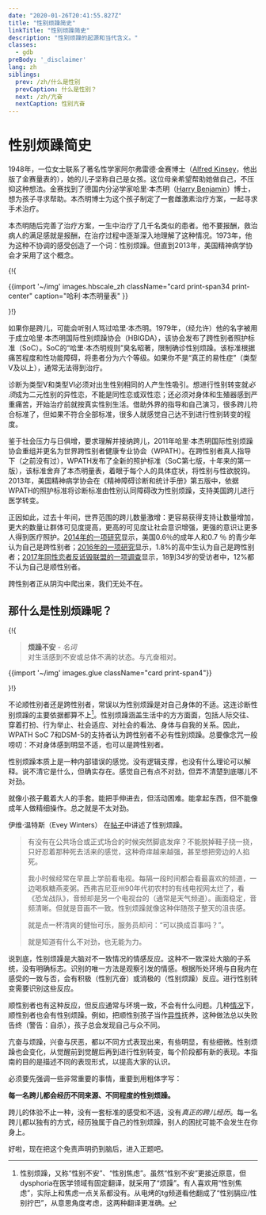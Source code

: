 ```yaml
---
date: "2020-01-26T20:41:55.827Z"
title: "性别烦躁简史"
linkTitle: "性别烦躁简史"
description: "性别烦躁的起源和当代含义。"
classes:
  - gdb
preBody: '_disclaimer'
lang: zh
siblings:
  prev: /zh/什么是性别
  prevCaption: 什么是性别？
  next: /zh/亢奋
  nextCaption: 性别亢奋
---
```


# 性别烦躁简史

1948年，一位女士联系了著名性学家阿尔弗雷德·金赛博士（[Alfred Kinsey](https://en.wikipedia.org/wiki/Alfred_Kinsey)，他出版了金赛量表的），她的儿子坚称自己是女孩。这位母亲希望帮助她做自己，不压抑这种想法。金赛找到了德国内分泌学家哈里·本杰明（[Harry Benjamin](https://en.wikipedia.org/wiki/Harry_Benjamin)）博士，想为孩子寻求帮助。本杰明博士为这个孩子制定了一套雌激素治疗方案，一起寻求手术治疗。

本杰明随后完善了治疗方案，一生中治疗了几千名类似的患者。他不要报酬，救治病人的满足感就是报酬，在治疗过程中逐渐深入地理解了这种情况。1973年，他为这种不协调的感受创造了一个词：性别烦躁。但直到2013年，美国精神病学协会才采用了这个概念。

{!{
<div class="gutter print-inline">
  {{import '~/img' images.hbscale_zh
    className="card print-span34 print-center"
    caption="哈利·本杰明量表"
  }}
</div>

}!}

如果你是跨儿，可能会听别人骂过哈里·本杰明。1979年，（经允许）他的名字被用于成立哈里·本杰明国际性别烦躁协会（HBIGDA），该协会发布了跨性别者照护标准（SoC）。SoC的“哈里·本杰明规则”臭名昭著，限制确诊性别烦躁。该标准根据痛苦程度和性功能障碍，将患者分为六个等级。如果你不是“真正的易性症”（类型Ⅴ及以上），通常无法得到治疗。

诊断为类型Ⅴ和类型Ⅵ必须对出生性别相同的人产生性吸引。想进行性别转变就*必须*成为二元性别的异性恋，不能是同性恋或双性恋；还必须对身体和生殖器感到严重痛苦，开始治疗前就按真实性别生活。借助外界的指导和自己演习，很多跨儿符合标准了，但如果不符合全部标准，很多人就感觉自己达不到进行性别转变的程度。

鉴于社会压力与日俱增，要求理解并接纳跨儿，2011年哈里·本杰明国际性别烦躁协会重组并更名为世界跨性别者健康专业协会（WPATH）。在跨性别者真人指导下（之前没有过），WPATH发布了全新的照护标准（SoC第七版，十年来的第一版），该标准舍弃了本杰明量表，着眼于每个人的具体症状，将性别与性欲脱钩。2013年，美国精神病学协会在《精神障碍诊断和统计手册》第五版中，依据WPATH的照护标准将诊断标准由性别认同障碍改为性别烦躁，支持美国跨儿进行医学转变。

正因如此，过去十年间，世界范围的跨儿数量激增：更容易获得支持让数量增加，更大的数量让群体可见度提高，更高的可见度让社会意识增强，更强的意识让更多人得到医疗照护。[2014年的一项研究](https://williamsinstitute.law.ucla.edu/wp-content/uploads/TransAgeReport.pdf)显示，美国0.6％的成年人和0.7 ％ 的青少年认为自己是跨性别者；[2016年的一项研究](https://www.cdc.gov/mmwr/volumes/68/wr/mm6803a3.htm)显示，1.8%的高中生认为自己是跨性别者；[2017年同性恋者反诋毁联盟的一项调查](https://www.glaad.org/files/aa/2017_GLAAD_Accelerating_Acceptance.pdf)显示，18到34岁的受访者中，12%都不认为自己是顺性别者。

跨性别者正从阴沟中爬出来，我们无处不在。

## 那什么是性别烦躁呢？

{!{
<div class="gutter">
  <blockquote>
    <strong>烦躁不安</strong> - <em>名词</em><br>
    对生活感到不安或总体不满的状态。与亢奋相对。
  </blockquote>
</div>
<div class="gutter print-span4">
  {{import '~/img' images.glue className="card print-span4"}}
</div>

}!}

不论顺性别者还是跨性别者，常误以为性别烦躁是对自己身体的不适。这连诊断性别烦躁的主要依据都算不上[^1]。性别烦躁涵盖生活中的方方面面，包括人际交往、穿着打扮、行为举止、社会适应、对社会的看法、身体与自我的关系。因此，WPATH SoC 7和DSM-5的支持者认为跨性别者不必有性别烦躁。总要像念咒一般唠叨：不对身体感到明显不适，也可以是跨性别者。

性别烦躁本质上是一种内部错误的感觉。没有逻辑支撑，也没有什么理论可以解释。说不清它是什么，但确实存在。感觉自己有点不对劲，但弄不清楚到底哪儿不对劲。

就像小孩子戴着大人的手套。能把手伸进去，但活动困难。能拿起东西，但不能像成年人做精细操作。总之就是不太对劲。

伊维·温特斯（Evey Winters） 在[帖子](https://eveywinters.com/2019/10/14/on-dysphoria-before-enduring-and-after/)中讲述了性别烦躁。

> 有没有在公共场合或正式场合的时候突然脚底发痒？不能脱掉鞋子挠一挠，只好忍着那种死去活来的感觉，这种奇痒越来越强，甚至想把旁边的人掐死。
>
> 我小时候经常在早晨上学前看电视。每隔一段时间都会看最喜欢的频道，一边喝枫糖燕麦粥。西弗吉尼亚州90年代初农村的有线电视网太烂了，看《恐龙战队》，音频却是另一个电视台的（通常是天气频道）。画面稳定，音频清晰。但就是音画不一致。性别烦躁就像这种伴随孩子整天的沮丧感。
>
> 就是点一杯清爽的健怡可乐，服务员却问：“可以换成百事吗？”。
>
> 就是知道有什么不对劲，也无能为力。

说到底，性别烦躁是大脑对不一致情况的情感反应。这种不一致深处大脑的子系统，没有明确标志。识别的唯一方法是观察引发的情感。根据所处环境与自我内在感受的一致与否，会有积极（性别亢奋）或消极的（性别烦躁）反应。进行性别转变需要识别这些反应。

顺性别者也有这种反应，但反应通常与环境一致，不会有什么问题。几种[情况](https://www.teenvogue.com/story/maisie-williams-arya-stark-game-of-thrones-affected-her-body-image)下，顺性别者也会有性别烦躁。例如，把顺性别孩子当作[异性](https://www.nytimes.com/2004/05/12/us/david-reimer-38-subject-of-the-john-joan-case.html)抚养，这种做法总以失败告终（警告：自杀），孩子总会发现自己与众不同。

亢奋与烦躁，兴奋与厌恶，都以不同方式表现出来，有些明显，有些细微。性别烦躁也会变化，从觉醒前到觉醒后再到进行性别转变，每个阶段都有新的表现。本指南的目的是描述不同的表现形式，以提高大家的认识。

必须要先强调一些非常重要的事情，重要到用粗体字写：

**每一名跨儿都会经历不同来源、不同程度的性别烦躁。**

跨儿的体验不止一种，没有一套标准的感受和不适，没有*真正的跨儿经历*。每一名跨儿都以独有的方式，经历独属于自己的性别烦躁，别人的困扰可能不会发生在你身上。

好啦，现在把这个免责声明扔到脑后，进入正题吧。

[^1]: 性别烦躁，又称“性别不安”、“性别焦虑”。虽然“性别不安”更接近原意，但dysphoria在医学领域有固定翻译，就采用了“烦躁”。有人喜欢用“性别焦虑”，实际上和焦虑一点关系都没有。从电烤的tg频道看他翻成了“性别膈应/性别拧巴”，从意思角度考虑，这两种翻译更准确。
